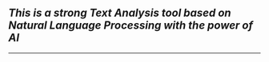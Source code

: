 *This is a strong Text Analysis tool based on Natural Language Processing with the power of AI*
-
---
